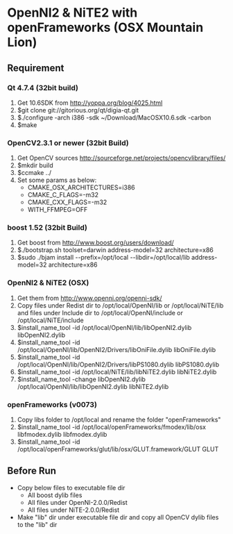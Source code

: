 OpenNI2 & NiTE2 with openFrameworks (OSX Mountain Lion)
======================

Requirement
------

### Qt 4.7.4 (32bit build) ###
1. Get 10.6SDK from http://yoppa.org/blog/4025.html
2. $git clone git://gitorious.org/qt/digia-qt.git
3. $./configure -arch i386 -sdk ~/Download/MacOSX10.6.sdk -carbon
4. $make

### OpenCV2.3.1 or newer (32bit Build) ###
1. Get OpenCV sources http://sourceforge.net/projects/opencvlibrary/files/
2. $mkdir build
3. $ccmake ../
4. Set some params as below:
	+ CMAKE_OSX_ARCHITECTURES=i386
	+ CMAKE_C_FLAGS=-m32
	+ CMAKE_CXX_FLAGS=-m32
	+ WITH_FFMPEG=OFF

### boost 1.52 (32bit Build) ###
1. Get boost from http://www.boost.org/users/download/
2. $./bootstrap.sh toolset=darwin address-model=32 architecture=x86
3. $sudo ./bjam install --prefix=/opt/local --libdir=/opt/local/lib address-model=32 architecture=x86

### OpenNI2 & NiTE2 (OSX) ###
1. Get them from http://www.openni.org/openni-sdk/
2. Copy files under Redist dir to /opt/local/OpenNI/lib or /opt/local/NiTE/lib and files under Include dir to /opt/local/OpenNI/include or /opt/local/NiTE/include
3. $install_name_tool -id /opt/local/OpenNI/lib/libOpenNI2.dylib libOpenNI2.dylib4. $install_name_tool -id /opt/local/OpenNI/lib/OpenNI2/Drivers/libOniFile.dylib libOniFile.dylib5. $install_name_tool -id /opt/local/OpenNI/lib/OpenNI2/Drivers/libPS1080.dylib libPS1080.dylib6. $install_name_tool -id /opt/local/NiTE/lib/libNiTE2.dylib libNiTE2.dylib7. $install_name_tool -change libOpenNI2.dylib /opt/local/OpenNI/lib/libOpenNI2.dylib libNiTE2.dylib

### openFrameworks (v0073) ###
1. Copy libs folder to /opt/local and rename the folder "openFrameworks"
2. $install_name_tool -id /opt/local/openFrameworks/fmodex/lib/osx libfmodex.dylib libfmodex.dylib
3. $install_name_tool -id /opt/local/openFrameworks/glut/lib/osx/GLUT.framework/GLUT GLUT
 
Before Run
----------------
+ Copy below files to executable file dir
	+ All boost dylib files
	+ All files under OpenNI-2.0.0/Redist
	+ All files under NiTE-2.0.0/Redist
+ Make "lib" dir under executable file dir and copy all OpenCV dylib files to the "lib" dir